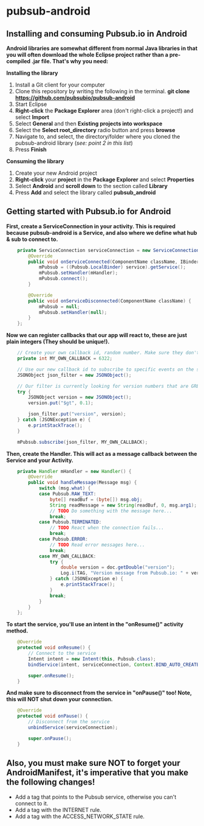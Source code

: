 # pubsub-android


## Installing and consuming Pubsub.io in Android
**Android libraries are somewhat different from normal Java libraries in that you will often download the whole Eclipse project rather than a pre-compiled .jar file. That's why you need:**

**Installing the library**

1. Install a Git client for your computer
2. Clone this repository by writing the following in the terminal. **git clone https://github.com/pubsubio/pubsub-android**
3. Start Eclipse
4. **Right-click** the **Package Explorer** area (don't right-click a project!) and select **Import**
5. Select **General** and then **Existing projects into workspace**
6. Select the **Select root_directory** radio button and press **browse**
7. Navigate to, and select, the directory/folder where you cloned the pubsub-android library (*see: point 2 in this list*)
8. Press **Finish**

**Consuming the library**

1. Create your new Android project
2. **Right-click** your **project** in the **Package Explorer** and select **Properties**
3. Select **Android** and **scroll down** to the section called **Library**
4. Press **Add** and select the library called **pubsub_android**

## Getting started with Pubsub.io for Android

**First, create a ServiceConnection in your activity. This is required because pubsub-android is a Service, and also where we define what hub & sub to connect to.**

``` java
	private ServiceConnection serviceConnection = new ServiceConnection() {
		@Override
		public void onServiceConnected(ComponentName className, IBinder service) {
			mPubsub = ((Pubsub.LocalBinder) service).getService();
			mPubsub.setHandler(mHandler);
			mPubsub.connect();
		}

		@Override
		public void onServiceDisconnected(ComponentName className) {
			mPubsub = null;
			mPubsub.setHandler(null);
		}
	};
```

**Now we can register callbacks that our app will react to, these are just plain integers (They should be unique!).**

``` java
	// Create your own callback id, random number. Make sure they don't have the same values as any of the Pubsub constants.
	private int MY_OWN_CALLBACK = 6322;

	// Use our new callback id to subscribe to specific events on the sub
	JSONObject json_filter = new JSONObject();

	// Our filter is currently looking for version numbers that are GREATER THAN 0.1!
	try {
		JSONObject version = new JSONObject();
		version.put("$gt", 0.1);

		json_filter.put("version", version);
	} catch (JSONException e) {
		e.printStackTrace();
	}

	mPubsub.subscribe(json_filter, MY_OWN_CALLBACK);
```

**Then, create the Handler. This will act as a message callback between the Service and your Activity.**

``` java
	private Handler mHandler = new Handler() {
		@Override
		public void handleMessage(Message msg) {
			switch (msg.what) {
			case Pubsub.RAW_TEXT:
				byte[] readBuf = (byte[]) msg.obj;
				String readMessage = new String(readBuf, 0, msg.arg1);
				// TODO Do something with the message here...
				break;
			case Pubsub.TERMINATED:
				// TODO React when the connection fails...
				break;
			case Pubsub.ERROR:
				// TODO Read error messages here...
				break;
			case MY_OWN_CALLBACK:
				try {
					double version = doc.getDouble("version");
					Log.i(TAG, "Version message from Pubsub.io: " + version);
				} catch (JSONException e) {
					e.printStackTrace();
				}
				break;
			}
		}
	};
```

**To start the service, you'll use an intent in the "onResume()" activity method.**

``` java
	@Override
	protected void onResume() {
		// Connect to the service
		Intent intent = new Intent(this, Pubsub.class);
		bindService(intent, serviceConnection, Context.BIND_AUTO_CREATE);

		super.onResume();
	}
```

**And make sure to disconnect from the service in "onPause()" too! Note, this will NOT shut down your connection.**

``` java
	@Override
	protected void onPause() {
		// Disconnect from the service
		unbindService(serviceConnection);

		super.onPause();
	}
```

## Also, you must make sure NOT to forget your AndroidManifest, it's imperative that you make the following changes!

* Add a <service> tag that points to the Pubsub service, otherwise you can't connect to it.
* Add a <uses-permission> tag with the INTERNET rule.
* Add a <user-permission> tag with the ACCESS_NETWORK_STATE rule.
